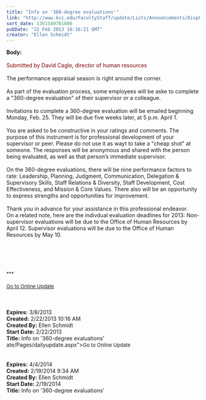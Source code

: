 ```yaml
---
title: "Info on '360-degree evaluations'"
link: "http://www.kcc.edu/FacultyStaff/update/Lists/Announcements/DispForm.aspx?ID=1001"
sort_date: 1361549781000
pubDate: "22 Feb 2013 16:16:21 GMT"
creator: "Ellen Schmidt"
---
```


<div><b>Body:</b> <div class="ExternalClass6CD66565F23B4BD1B5BFA3F46A872267"><div> </div>
<div><font color="#800000">Submitted by David Cagle, director of human resources</font></div>
<div> </div>
<div>The performance appraisal season is right around the corner.  </div>
<div> </div>
<div>As part of the evaluation process, some employees will be aske to complete a &quot;360-degree evaluation&quot; of their supervisor or a colleague. </div>
<div> </div>
<div>Invitations to complete a 360-degree evaluation will be emailed beginning Monday, Feb. 25. They will be due five weeks later, at 5 p.m. April 1.</div>
<div> </div>
<div>You are asked to be constructive in your ratings and comments. The purpose of this instrument is for professional development of your supervisor or peer. Please do not use it as wayt to take a &quot;cheap shot&quot; at someone. The responses will be anonymous and shared with the person being evaluated, as well as that person’s immediate supervisor.</div>
<div> </div>
<div>On the 360-degree evaluations, there will be nine performance factors to rate: Leadership, Planning, Judgment, Communication, Delegation &amp; Supervisory Skills, Staff Relations &amp; Diversity, Staff Development, Cost Effectiveness, and Mission &amp; Core Values. There also will be an opportunity to express strengths and opportunities for improvement.</div>
<div> </div>
<div>Thank you in advance for your assistance in this professional endeavor.  <br /></div>
<div>
<div>On a related note, here are the indivdual evaluation deadlines for 2013: Non-supervisor evaluations will be due to the Office of Human Resources by April 12. Supervisor evaluations will be due to the Office of Human Resources by May 10.</div>
<div> </div>
<div> </div>
<div>
<div>
<div> </div>
<div>
<div> </div>
<div> </div>
<div>
<div><font size="2">***</font></div>
<div> </div>
<div><font color="#003768" size="2"><a href="/FacultyStaff/update/Pages/dailyupdate.aspx">Go to Online Update</a></font><font size="2"></font></div>
<div><font size="2"></font> </div></div></div></div></div>
<div><font size="2"></font> </div>
<div><font size="2"></font> </div></div></div></div>
<div><b>Expires:</b> 3/8/2013</div>
<div><b>Created:</b> 2/22/2013 10:16 AM</div>
<div><b>Created By:</b> Ellen Schmidt</div>
<div><b>Start Date:</b> 2/22/2013</div>
<div><b>Title:</b> Info on &#39;360-degree evaluations&#39;</div>
ate/Pages/dailyupdate.aspx"><font size="2">Go to Online Update</font></a></div>
<div> </div>
<div> </div></div></div></div></div></div></div>
<div><b>Expires:</b> 4/4/2014</div>
<div><b>Created:</b> 2/19/2014 9:34 AM</div>
<div><b>Created By:</b> Ellen Schmidt</div>
<div><b>Start Date:</b> 2/19/2014</div>
<div><b>Title:</b> Info on &#39;360-degree evaluations&#39;</div>
